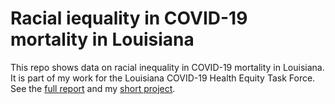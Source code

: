 # Racial iequality in COVID-19 mortality in Louisiana

This repo shows data on racial inequality in COVID-19 mortality in Louisiana. It is part of my work for the Louisiana COVID-19 Health Equity Task Force. See the [full report](https://www.sus.edu/assets/LaCOVID/AUGUST-COVID-Task-Force-Subcommittee-Reports.pdf) and my [short project](https://sites.google.com/view/simone-rambotti/portfolio/taskforce).

